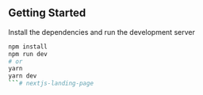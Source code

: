 ## Getting Started

Install the dependencies and run the development server

```bash
npm install
npm run dev
# or
yarn
yarn dev
```# nextjs-landing-page
